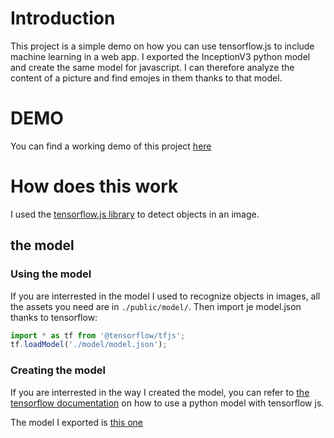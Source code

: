 # Introduction
This project is a simple demo on how you can use tensorflow.js to include machine learning in a web app. I exported the InceptionV3 python model and create the same model for javascript. I can therefore analyze the content of a picture and find emojes in them thanks to that model.

# DEMO
You can find a working demo of this project [here](https://gbentaieb.github.io/real-life-emoji-finder-tensorflow/index.html)

# How does this work
I used the [tensorflow.js library](https://js.tensorflow.org/) to detect objects in an image.

## the model
### Using the model
If you are interrested in the model I used to recognize objects in images, all the assets you need are in `./public/model/`. Then import je model.json thanks to tensorflow:

```javascript
import * as tf from '@tensorflow/tfjs';
tf.loadModel('./model/model.json');
```

### Creating the model
If you are interrested in the way I created the model, you can refer to [the tensorflow documentation](https://js.tensorflow.org/tutorials/import-keras.html) on how to use a python model with tensorflow js.

The model I exported is [this one](https://keras.io/applications/#inceptionv3)
